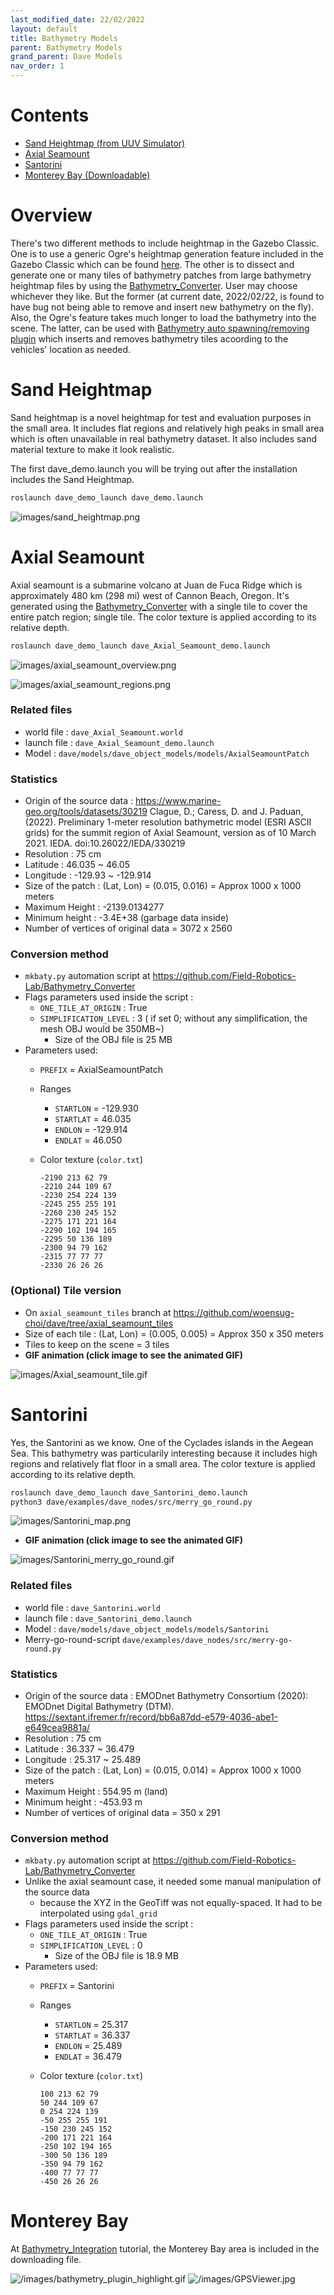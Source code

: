 ```yaml
---
last_modified_date: 22/02/2022
layout: default
title: Bathymetry Models
parent: Bathymetry Models
grand_parent: Dave Models
nav_order: 1
---
```


# Contents

<!-- TOC generated with https://github.com/ekalinin/github-markdown-toc -->
<!--
 cat bathymetry_plugin.md | ./gh-md-toc -
-->

* [Sand Heightmap (from UUV Simulator)](#sand-heightmap)
* [Axial Seamount](#axial-seamount)
* [Santorini](#santorini)
* [Monterey Bay (Downloadable)](#monterey-bay)

# Overview

There's two different methods to include heightmap in the Gazebo Classic. One is to use a generic Ogre's heightmap generation feature included in the Gazebo Classic which can be found [here](http://gazebosim.org/tutorials/?tut=dem). The other is to dissect and generate one or many tiles of bathymetry patches from large bathymetry heightmap files by using the [Bathymetry_Converter](https://github.com/Field-Robotics-Lab/Bathymetry_Converter). User may choose whichever they like. But the former (at current date, 2022/02/22, is found to have bug not being able to remove and insert new bathymetry on the fly). Also, the Ogre's feature takes much longer to load the bathymetry into the scene. The latter, can be used with [Bathymetry auto spawning/removing plugin](/dave.doc/contents/dave_env/Bathymetry-Integration) which inserts and removes bathymetry tiles acoording to the vehicles' location as needed.

# Sand Heightmap

Sand heightmap is a novel heightmap for test and evaluation purposes in the small area. It includes flat regions and relatively high peaks in small area which is often unavailable in real bathymetry dataset. It also includes sand material texture to make it look realistic.

The first dave_demo.launch you will be trying out after the installation includes the Sand Heightmap.

```bash
roslaunch dave_demo_launch dave_demo.launch
```

![images/sand_heightmap.png](../images/sand_heightmap.png)


# Axial Seamount

Axial seamount is a submarine volcano at Juan de Fuca Ridge which is approximately 480 km (298 mi) west of Cannon Beach, Oregon. It's generated using the [Bathymetry_Converter](https://github.com/Field-Robotics-Lab/Bathymetry_Converter) with a single tile to cover the entire patch region; single tile. The color texture is applied according to its relative depth.

```bash
roslaunch dave_demo_launch dave_Axial_Seamount_demo.launch
```

![images/axial_seamount_overview.png](../images/axial_seamount_overview.png)

![images/axial_seamount_regions.png](../images/axial_seamount_regions.png)

### Related files
- world file : `dave_Axial_Seamount.world`
- launch file : `dave_Axial_Seamount_demo.launch`
- Model : `dave/models/dave_object_models/models/AxialSeamountPatch`

### Statistics
- Origin of the source data : https://www.marine-geo.org/tools/datasets/30219
    Clague, D.; Caress, D. and J. Paduan, (2022). Preliminary 1-meter resolution
    bathymetric model (ESRI ASCII grids) for the summit region of Axial
    Seamount, version as of 10 March 2021. IEDA. doi:10.26022/IEDA/330219
- Resolution : 75 cm
- Latitude : 46.035 ~ 46.05
- Longitude : -129.93 ~ -129.914
- Size of the patch : (Lat, Lon) = (0.015, 0.016) = Approx 1000 x 1000 meters
- Maximum Height : -2139.0134277
- Minimum height : -3.4E+38 (garbage data inside)
- Number of vertices of original data = 3072 x 2560

### Conversion method
- `mkbaty.py` automation script at https://github.com/Field-Robotics-Lab/Bathymetry_Converter
- Flags parameters used inside the script :
   - `ONE_TILE_AT_ORIGIN` : True
   - `SIMPLIFICATION_LEVEL` : 3 ( if set 0; without any simplification, the mesh OBJ would be 350MB~)
      - Size of the OBJ file is 25 MB
- Parameters used:
    - `PREFIX` = AxialSeamountPatch
    - Ranges
       - `STARTLON` = -129.930
       - `STARTLAT` = 46.035
       - `ENDLON` = -129.914
       - `ENDLAT` = 46.050
    - Color texture (`color.txt`)

       ```
       -2190 213 62 79
       -2210 244 109 67
       -2230 254 224 139
       -2245 255 255 191
       -2260 230 245 152
       -2275 171 221 164
       -2290 102 194 165
       -2295 50 136 189
       -2300 94 79 162
       -2315 77 77 77
       -2330 26 26 26
       ```

### (Optional) Tile version

- On `axial_seamount_tiles` branch at https://github.com/woensug-choi/dave/tree/axial_seamount_tiles
- Size of each tile : (Lat, Lon) = (0.005, 0.005) = Approx 350 x 350 meters
- Tiles to keep on the scene  = 3 tiles
- **GIF animation (click image to see the animated GIF)**

![images/Axial_seamount_tile.gif](../images/Axial_seamount_tile.gif)



# Santorini

Yes, the Santorini as we know. One of the Cyclades islands in the Aegean Sea. This bathymetry was particularily interesting because it includes high regions and relatively flat floor in a small area. The color texture is applied according to its relative depth.


```bash
roslaunch dave_demo_launch dave_Santorini_demo.launch
python3 dave/examples/dave_nodes/src/merry_go_round.py
```

![images/Santorini_map.png](../images/Santorini_map.png)

- **GIF animation (click image to see the animated GIF)**

![images/Santorini_merry_go_round.gif](../images/Santorini_merry_go_round.gif)


### Related files
- world file : `dave_Santorini.world`
- launch file : `dave_Santorini_demo.launch`
- Model : `dave/models/dave_object_models/models/Santorini`
- Merry-go-round-script `dave/examples/dave_nodes/src/merry-go-round.py`


### Statistics
- Origin of the source data : EMODnet Bathymetry Consortium (2020): EMODnet Digital Bathymetry (DTM).
   https://sextant.ifremer.fr/record/bb6a87dd-e579-4036-abe1-e649cea9881a/
- Resolution : 75 cm
- Latitude : 36.337 ~ 36.479
- Longitude : 25.317 ~ 25.489
- Size of the patch : (Lat, Lon) = (0.015, 0.014) = Approx 1000 x 1000 meters
- Maximum Height : 554.95 m (land)
- Minimum height : -453.93 m
- Number of vertices of original data = 350 x 291


### Conversion method
- `mkbaty.py` automation script at https://github.com/Field-Robotics-Lab/Bathymetry_Converter
- Unlike the axial seamount case, it needed some manual manipulation of the source data
   - because the XYZ in the GeoTiff was not equally-spaced. It had to be interpolated using `gdal_grid`
- Flags parameters used inside the script :
   - `ONE_TILE_AT_ORIGIN` : True
   - `SIMPLIFICATION_LEVEL` : 0
      - Size of the OBJ file is 18.9 MB
- Parameters used:
    - `PREFIX` = Santorini
    - Ranges
       - `STARTLON` = 25.317
       - `STARTLAT` = 36.337
       - `ENDLON` = 25.489
       - `ENDLAT` = 36.479
    - Color texture (`color.txt`)

       ```
      100 213 62 79
      50 244 109 67
      0 254 224 139
      -50 255 255 191
      -150 230 245 152
      -200 171 221 164
      -250 102 194 165
      -300 50 136 189
      -350 94 79 162
      -400 77 77 77
      -450 26 26 26
       ```


# Monterey Bay

At [Bathymetry_Integration](/dave.doc/contents/dave_env/Bathymetry-Integration) tutorial, the Monterey Bay area is included in the downloading file.

![/images/bathymetry_plugin_highlight.gif](../images/bathymetry_plugin_highlight.gif)
![/images/GPSViewer.jpg](../images/GPSViewer.jpg)